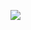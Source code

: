 ![](https://media.discordapp.net/attachments/915786645486317598/1160760839352111216/IMG_2244.png?ex=653f1045&is=652c9b45&hm=0da8b684b520c1ca543ca6bc77b2df59d56f429a9c08b679cf6a83863ef366d3&=&width=794&height=836)

<!--
**mysticmikey/mysticmikey** is a ✨ _special_ ✨ repository because its `README.md` (this file) appears on your GitHub profile.

Here are some ideas to get you started:

- 🔭 I’m currently working on ...
- 🌱 I’m currently learning ...
- 👯 I’m looking to collaborate on ...
- 🤔 I’m looking for help with ...
- 💬 Ask me about ...
- 📫 How to reach me: ...
- 😄 Pronouns: ...
- ⚡ Fun fact: ...
-->
